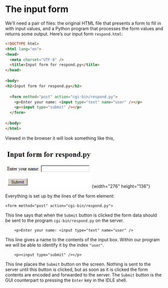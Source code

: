 # The input form

We’ll need a pair of files: the original HTML file that presents a form
to fill in with input values, and a Python program that processes the
form values and returns some output. Here’s our input form
`respond.html`:

``` html
<!DOCTYPE html>
<html lang="en">
<head>
  <meta charset="UTF-8" />
  <title>Input form for respond.py</title>
</head>
 
<body>
<h2>Input form for respond.py</h2>

  <form method="post" action="cgi-bin/respond.py">
    <p>Enter your name: <input type="text" name="user" /></p>
    <p><input type="submit" /></p>
  </form>

</body>
</html>
```

Viewed in the browser it will look something like this,

![.](09_respond.html.output.png){width="276" height="136"}

Everything is set up by the lines of the form element:

    <form method="post" action="cgi-bin/respond.py">

This line says that when the `Submit` button is clicked the form data
should be sent to the program `cgi-bin/respond.py` on the server.

        <p>Enter your name: <input type="text" name="user" />

This line gives a name to the contents of the input box. Within our
program we will be able to identify it by the index `"user"`.

        <p><input type="submit" /></p>

This line places the `Submit` button on the screen. Nothing is sent to
the server until this button is clicked, but as soon as it is clicked
the form contents are encoded and forwarded to the server. The `Submit`
button is the GUI counterpart to pressing the `Enter` key in the IDLE
shell.
